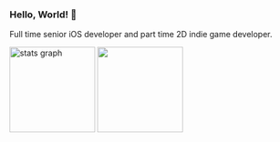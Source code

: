 ### Hello, World! 👋

Full time senior iOS developer and part time 2D indie game developer.

<div align="left">
  <img src="https://github-readme-stats.vercel.app/api?username=artcc&show_icons=true&theme=transparent" height="150" alt="stats graph" />
  <img src="https://github-readme-stats.vercel.app/api/top-langs/?username=anuraghazra&layout=compact" height="150"/>
</div>

###
